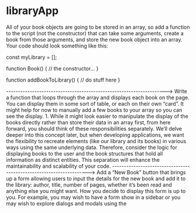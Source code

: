 # libraryApp
All of your book objects are going to be stored in an array, so add a function to the script (not the constructor) that can take some arguments, create a book from those arguments, and store the new book object into an array. Your code should look something like this:

const myLibrary = [];

function Book() {
  // the constructor...
}

function addBookToLibrary() {
  // do stuff here
}


-------------------------------------------------------------------->
Write a function that loops through the array and displays each book on the page. You can display them in some sort of table, or each on their own “card”. It might help for now to manually add a few books to your array so you can see the display.
    1. While it might look easier to manipulate the display of the books directly rather than store their data in an array first, from here forward, you should think of these responsibilities separately. We’ll delve deeper into this concept later, but when developing applications, we want the flexibility to recreate elements (like our library and its books) in various ways using the same underlying data. Therefore, consider the logic for displaying books to the user and the book structures that hold all information as distinct entities. This separation will enhance the maintainability and scalability of your code.
-------------------------------------------------------------------->
Add a “New Book” button that brings up a form allowing users to input the details for the new book and add it to the library: author, title, number of pages, whether it’s been read and anything else you might want. How you decide to display this form is up to you. For example, you may wish to have a form show in a sidebar or you may wish to explore dialogs and modals using the <dialog> tag. However you do this, you will most likely encounter an issue where submitting your form will not do what you expect it to do. That’s because the submit input tries to send the data to a server by default. This is where event.preventDefault(); will come in handy. Check out the documentation for event.preventDefault and see how you can solve this issue!
(https://developer.mozilla.org/en-US/docs/Web/HTML/Element/dialog)
(https://developer.mozilla.org/en-US/docs/Web/API/Event/preventDefault)

-------------------------------------------------------------------->
Add a button on each book’s display to remove the book from the library.
    You will need to associate your DOM elements with the actual book objects in some way. One easy solution is giving them a data-attribute that corresponds to the index of the library array.
Add a button on each book’s display to change its read status.
    To facilitate this you will want to create the function that toggles a book’s read status on your Book prototype instance.